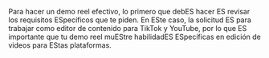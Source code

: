 Para hacer un demo reel efectivo, lo primero que debES hacer ES revisar los requisitos ESpecíficos
que te piden. En ESte caso, la solicitud ES para trabajar como editor de contenido para TikTok y
YouTube, por lo que ES importante que tu demo reel muEStre habilidadES ESpecíficas en edición de
videos para EStas plataformas.